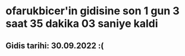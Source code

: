 # ofarukbicer'in gidisine son 1 gun 3 saat 35 dakika 03 saniye kaldi

## Gidis tarihi: 30.09.2022 :(